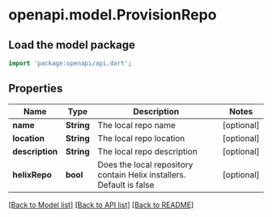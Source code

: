 # openapi.model.ProvisionRepo

## Load the model package
```dart
import 'package:openapi/api.dart';
```

## Properties
Name | Type | Description | Notes
------------ | ------------- | ------------- | -------------
**name** | **String** | The local repo name | [optional] 
**location** | **String** | The local repo  location | [optional] 
**description** | **String** | The local repo description | [optional] 
**helixRepo** | **bool** | Does the local repository contain Helix installers. Default is false | [optional] 

[[Back to Model list]](../README.md#documentation-for-models) [[Back to API list]](../README.md#documentation-for-api-endpoints) [[Back to README]](../README.md)


